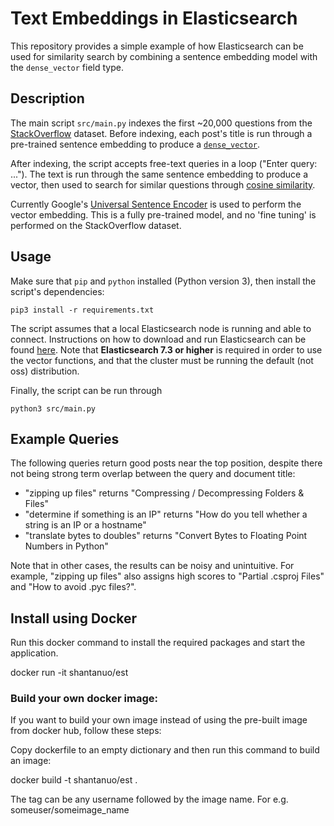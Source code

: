 # Text Embeddings in Elasticsearch

This repository provides a simple example of how Elasticsearch can be used for similarity
search by combining a sentence embedding model with the `dense_vector` field type.

## Description

The main script `src/main.py` indexes the first ~20,000 questions from the
[StackOverflow](https://github.com/elastic/rally-tracks/tree/master/so)
dataset. Before indexing, each post's title is run through a pre-trained sentence embedding to
produce a [`dense_vector`](https://www.elastic.co/guide/en/elasticsearch/reference/master/dense-vector.html).

After indexing, the script accepts free-text queries in a loop ("Enter query: ..."). The text is run
through the same sentence embedding to produce a vector, then used to search for similar questions
through [cosine similarity](https://www.elastic.co/guide/en/elasticsearch/reference/7.x/query-dsl-script-score-query.html#vector-functions).

Currently Google's [Universal Sentence Encoder](https://tfhub.dev/google/universal-sentence-encoder/2) is used
to perform the vector embedding. This is a fully pre-trained model, and no 'fine tuning' is performed
on the StackOverflow dataset.

## Usage

Make sure that `pip` and `python` installed (Python version 3), then install the script's dependencies:

```
pip3 install -r requirements.txt
```

The script assumes that a local Elasticsearch node is running and able to connect. Instructions on how
to download and run Elasticsearch can be found [here](https://www.elastic.co/downloads/elasticsearch).
Note that **Elasticsearch 7.3 or higher** is required in order to use the vector functions, and that
the cluster must be running the default (not oss) distribution.

Finally, the script can be run through

```
python3 src/main.py
```

## Example Queries

The following queries return good posts near the top position, despite there not being strong term
overlap between the query and document title:
- "zipping up files" returns "Compressing / Decompressing Folders & Files"
- "determine if something is an IP" returns "How do you tell whether a string is an IP or a hostname"
- "translate bytes to doubles" returns "Convert Bytes to Floating Point Numbers in Python"

Note that in other cases, the results can be noisy and unintuitive. For example, "zipping up files" also assigns high scores to "Partial .csproj Files" and "How to avoid .pyc files?".

## Install using Docker

Run this docker command to install the required packages and start the application.

docker run -it shantanuo/est 

### Build your own docker image:
If you want to build your own image instead of using the pre-built image from docker hub, follow these steps:

Copy dockerfile to an empty dictionary and then run this command to build an image:

 docker build -t shantanuo/est .

The tag can be any username followed by the image name. For e.g. someuser/someimage_name
